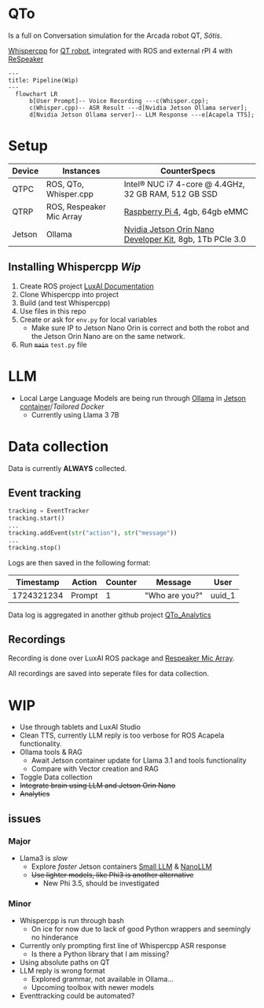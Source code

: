 # QTo

Is a full on Conversation simulation for the Arcada robot QT, *Sötis*. 

[Whispercpp](https://github.com/ggerganov/whisper.cpp) for [QT robot](https://docs.luxai.com/docs/intro_code), integrated with ROS and external rPI 4 with [ReSpeaker](https://wiki.seeedstudio.com/ReSpeaker_4_Mic_Array_for_Raspberry_Pi/)

```mermaid
---
title: Pipeline(Wip)
---
  flowchart LR
      b[User Prompt]-- Voice Recording ---c(Whisper.cpp);
      c(Whisper.cpp)-- ASR Result ---d[Nvidia Jetson Ollama server];
      d[Nvidia Jetson Ollama server]-- LLM Response ---e[Acapela TTS];
```

# Setup
| Device | Instances                | CounterSpecs                                          |
|--------|--------------------------|-------------------------------------------------------|
| QTPC   | ROS, QTo, Whisper.cpp    | Intel® NUC  i7 4-core @ 4.4GHz, 32 GB RAM, 512 GB SSD |
| QTRP   | ROS, Respeaker Mic Array | [Raspberry Pi 4](https://www.raspberrypi.com/products/raspberry-pi-4-model-b/), 4gb, 64gb eMMC                        |
| Jetson | Ollama                   | [Nvidia Jetson Orin Nano Developer Kit](https://www.nvidia.com/en-us/autonomous-machines/embedded-systems/jetson-orin/), 8gb, 1Tb PCIe 3.0     |

## Installing Whispercpp *Wip*

1. Create ROS project [LuxAI Documentation](https://docs.luxai.com/docs/tutorials/python/python_ros_project)
2. Clone Whispercpp into project
3. Build (and test Whispercpp)
4. Use files in this repo
5. Create or ask for `env.py` for local variables
    - Make sure IP to Jetson Nano Orin is correct and both the robot and the Jetson Orin Nano are on the same network.
6. Run ~~`main`~~ `test.py` file 

# LLM
- Local Large Language Models are being run through [Ollama](https://github.com/ollama/ollama) in [Jetson container](https://www.jetson-ai-lab.com/tutorial_ollama.html)/*Tailored Docker*
    - Currently using Llama 3 7B

# Data collection

Data is currently **ALWAYS** collected.

## Event tracking


```Python
tracking = EventTracker
tracking.start()
...
tracking.addEvent(str("action"), str("message"))
...
tracking.stop()
```

Logs are then saved in the following format:

| Timestamp  | Action | Counter | Message        | User   |
|------------|--------|---------|----------------|--------|
| 1724321234 | Prompt | 1       | "Who are you?" | uuid_1 |

Data log is aggregated in another github project [QTo_Analytics](https://github.com/qt-reachy/QTo_Analytics)

## Recordings

Recording is done over LuxAI ROS package and [Respeaker Mic Array](https://wiki.seeedstudio.com/ReSpeaker_Mic_Array_v2.0/).

All recordings are saved into seperate files for data collection.

# WIP
- Use through tablets and LuxAI Studio
- Clean TTS, currently LLM reply is too verbose for ROS Acapela functionality.
- Ollama tools & RAG
    - Await Jetson container update for Llama 3.1 and tools functionality
    - Compare with Vector creation and RAG
- Toggle Data collection
- ~~Integrate brain using LLM and Jetson Orin Nano~~
- ~~Analytics~~


## issues
### Major
- Llama3 is *slow*
    - Explore *faster* Jetson containers [Small LLM](https://www.jetson-ai-lab.com/tutorial_slm.html) & [NanoLLM](https://www.jetson-ai-lab.com/tutorial_nano-llm.html)
    - ~~Use lighter models, like Phi3 is another alternative~~
        - New Phi 3.5, should be investigated

### Minor
- Whispercpp is run through bash
    - On ice for now due to lack of good Python wrappers and seemingly no hinderance
- Currently only prompting first line of Whispercpp ASR response
    - Is there a Python library that I am missing?
- Using absolute paths on QT
- LLM reply is wrong format
    - Explored grammar, not available in Ollama...
    - Upcoming toolbox with newer models
- Eventtracking could be automated?
